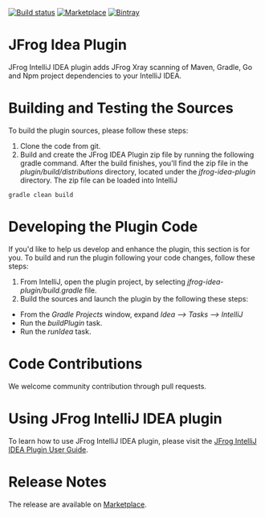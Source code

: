[![Build status](https://ci.appveyor.com/api/projects/status/vypm9uua3vf3plan?svg=true)](https://ci.appveyor.com/project/jfrog-ecosystem/jfrog-idea-plugin)
[![Marketplace](https://img.shields.io/jetbrains/plugin/v/9834-jfrog)](https://plugins.jetbrains.com/plugin/9834-jfrog)
[![Bintray](https://api.bintray.com/packages/jfrog/jfrog-jars/jfrog-idea-plugin/images/download.svg)](https://bintray.com/jfrog/jfrog-jars/jfrog-idea-plugin/_latestVersion)
# JFrog Idea Plugin 

JFrog IntelliJ IDEA plugin adds JFrog Xray scanning of Maven, Gradle, Go and Npm project dependencies to your IntelliJ IDEA.

# Building and Testing the Sources

To build the plugin sources, please follow these steps:
1. Clone the code from git.
2. Build and create the JFrog IDEA Plugin zip file by running the following gradle command.
After the build finishes, you'll find the zip file in the *plugin/build/distributions* directory, located under the *jfrog-idea-plugin* directory.
The zip file can be loaded into IntelliJ

```
gradle clean build
```

# Developing the Plugin Code
If you'd like to help us develop and enhance the plugin, this section is for you.
To build and run the plugin following your code changes, follow these steps:

1. From IntelliJ, open the plugin project, by selecting *jfrog-idea-plugin/build.gradle* file.
2. Build the sources and launch the plugin by the following these steps:
* From the *Gradle Projects* window, expand *Idea --> Tasks -->  IntelliJ*
* Run the *buildPlugin* task.
* Run the *runIdea* task.

# Code Contributions
We welcome community contribution through pull requests.

# Using JFrog IntelliJ IDEA plugin
To learn how to use JFrog IntelliJ IDEA plugin, please visit the [JFrog IntelliJ IDEA Plugin User Guide](https://www.jfrog.com/confluence/display/XRAY/IDE+Integration).

# Release Notes
The release are available on [Marketplace](https://plugins.jetbrains.com/plugin/9834-jfrog/versions).
